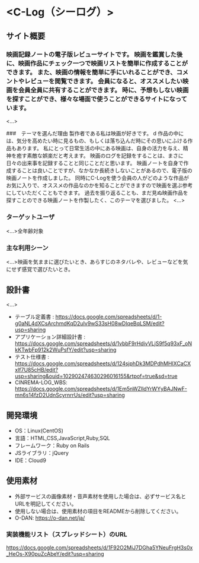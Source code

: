 # <C-Log（シーログ）>
## サイト概要
### 映画記録ノートの電子版レビューサイトです。  映画を鑑賞した後に、映画作品にチェック一つで映画リストを簡単に作成することができます。  また、映画の情報を簡単に手にいれることができ、コメントやレビューを閲覧できます。  会員になると、オススメしたい映画を会員全員に共有することができます。  時に、予想もしない映画を探すことができ、様々な場面で使うことができるサイトになっています。
<...>

###　テーマを選んだ理由 製作者である私は映画が好きです。 d
作品の中には、気分を高めたい時に見るもの、もしくは落ち込んだ時にその思いにふける作品もあります。  私にとって日常生活の中にある映画は、自身の活力を与え、精神を癒す素敵な娯楽だと考えます。  映画のログを記録をすることは、まさに日々の出来事を記録することと同じことだと思います。  映画ノートを自身で作成することは良いことですが、なかなか長続きしないことがあるので、電子版の映画ノートを作成しました。  同時にC-Logを使う会員の人がどのような作品がお気に入りで、オススメの作品なのかを知ることができますので映画を選ぶ参考にしていただくこともできます。  過去を振り返ることも、まだ見ぬ映画作品を探すことのできる映画ノートを作製したく、このテーマを選びました。
<...>

### ターゲットユーザ
<...>全年齢対象

### 主な利用シーン
<...>映画を気ままに選びたいとき、あらすじのネタバレや、レビューなどを気にせず感覚で選びたいとき。

## 設計書
<...>
- テーブル定義書 : https://docs.google.com/spreadsheets/d/1-g0aNL4dXCsArchmdKqD2uIv9wS33sH08wDlqeBqLSM/edit?usp=sharing
- アプリケーション詳細設計書 : https://docs.google.com/spreadsheets/d/1vbbF9rHdivVLjS9f5q93xF_oNkKTwbFp912k2WuPsfY/edit?usp=sharing
- テスト仕様書 : https://docs.google.com/spreadsheets/d/124sjphDk3MDPdhMHIXCaCXxlf7U85cHB/edit?usp=sharing&ouid=102902474630296016155&rtpof=true&sd=true
- CINREMA-LOG_WBS: https://docs.google.com/spreadsheets/d/1Em5nWZlldYrWYyBAJNwF-mn6s14fzD2UdnScyrnrrUs/edit?usp=sharing

## 開発環境
- OS：Linux(CentOS)
- 言語：HTML,CSS,JavaScript,Ruby,SQL
- フレームワーク：Ruby on Rails
- JSライブラリ：jQuery
- IDE：Cloud9


## 使用素材
- 外部サービスの画像素材・音声素材を使用した場合は、必ずサービス名とURLを明記してください。
- 使用しない場合は、使用素材の項目をREADMEから削除してください。
- O-DAN: https://o-dan.net/ja/

### 実装機能リスト（スプレッドシート）のURL
https://docs.google.com/spreadsheets/d/1F92O2MiJ7DGha5YNeuFrgH3s0x_HeOs-X90puZcAbeY/edit?usp=sharing